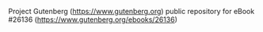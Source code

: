Project Gutenberg (https://www.gutenberg.org) public repository for eBook #26136 (https://www.gutenberg.org/ebooks/26136)
